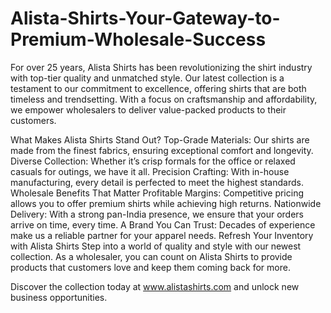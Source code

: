 # Alista-Shirts-Your-Gateway-to-Premium-Wholesale-Success
For over 25 years, Alista Shirts has been revolutionizing the shirt industry with top-tier quality and unmatched style. Our latest collection is a testament to our commitment to excellence, offering shirts that are both timeless and trendsetting. With a focus on craftsmanship and affordability, we empower wholesalers to deliver value-packed products to their customers.

What Makes Alista Shirts Stand Out?
Top-Grade Materials: Our shirts are made from the finest fabrics, ensuring exceptional comfort and longevity.
Diverse Collection: Whether it’s crisp formals for the office or relaxed casuals for outings, we have it all.
Precision Crafting: With in-house manufacturing, every detail is perfected to meet the highest standards.
Wholesale Benefits That Matter
Profitable Margins: Competitive pricing allows you to offer premium shirts while achieving high returns.
Nationwide Delivery: With a strong pan-India presence, we ensure that your orders arrive on time, every time.
A Brand You Can Trust: Decades of experience make us a reliable partner for your apparel needs.
Refresh Your Inventory with Alista Shirts
Step into a world of quality and style with our newest collection. As a wholesaler, you can count on Alista Shirts to provide products that customers love and keep them coming back for more.

Discover the collection today at www.alistashirts.com and unlock new business opportunities.
